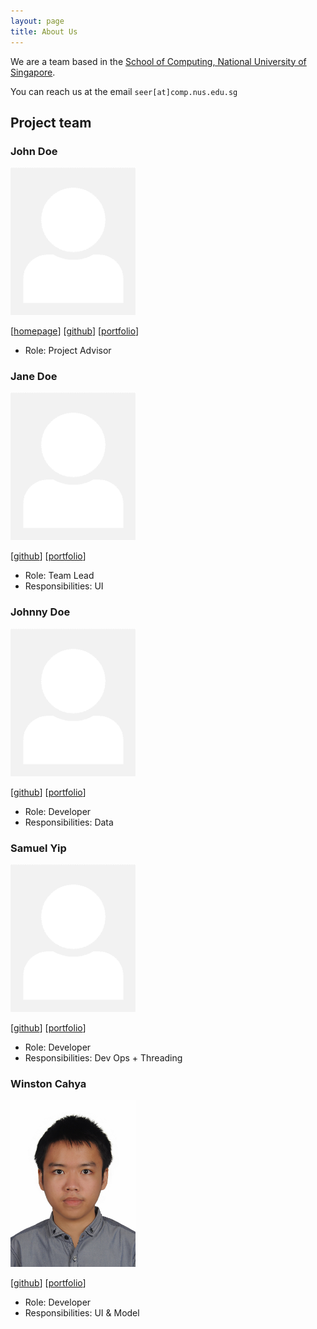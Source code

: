 ```yaml
---
layout: page
title: About Us
---
```


We are a team based in the [School of Computing, National University of Singapore](http://www.comp.nus.edu.sg).

You can reach us at the email `seer[at]comp.nus.edu.sg`

## Project team

### John Doe

<img src="images/samuelyip.png" width="200px">

[[homepage](http://www.comp.nus.edu.sg/~damithch)]
[[github](https://github.com/johndoe)]
[[portfolio](team/johndoe.md)]

* Role: Project Advisor

### Jane Doe

<img src="images/samuelyip.png" width="200px">

[[github](http://github.com/johndoe)]
[[portfolio](team/johndoe.md)]

* Role: Team Lead
* Responsibilities: UI

### Johnny Doe

<img src="images/samuelyip.png" width="200px">

[[github](http://github.com/johndoe)] [[portfolio](team/johndoe.md)]

* Role: Developer
* Responsibilities: Data

### Samuel Yip

<img src="images/samuelyip.png" width="200px">

[[github](http://github.com/johndoe)]
[[portfolio](team/johndoe.md)]

* Role: Developer
* Responsibilities: Dev Ops + Threading

### Winston Cahya

<img src="images/commanderw324.png" width="200px">

[[github](http://github.com/commanderw324)]
[[portfolio](team/winstonc.md)]

* Role: Developer
* Responsibilities: UI & Model
